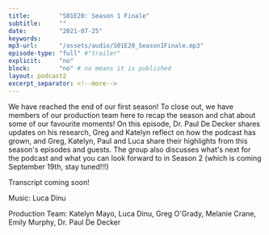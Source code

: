 ```yaml
---
title:        "S01E20: Season 1 Finale"
subtitle:     ""
date:         "2021-07-25"
keywords:
mp3-url:      "/assets/audio/S01E20_Season1Finale.mp3"
episode-type: "full" #"trailer"
explicit:     "no"
block:        "no" # no means it is published
layout: podcast2
excerpt_separator: <!--more-->
---
```

We have reached the end of our first season! To close out, we have members of our production team here to recap the season and chat about some of our favourite moments! On this episode, Dr. Paul De Decker shares updates on his research, Greg and Katelyn reflect on how the podcast has grown, and Greg, Katelyn, Paul and Luca share their highlights from this season's episodes and guests. The group also discusses what's next for the podcast and what you can look forward to in Season 2 (which is coming September 19th, stay tuned!!!)
<!--more-->
Transcript coming soon!
<!--more-->
Music: Luca Dinu

Production Team: Katelyn Mayo, Luca Dinu, Greg O'Grady, Melanie Crane, Emily Murphy, Dr. Paul De Decker
